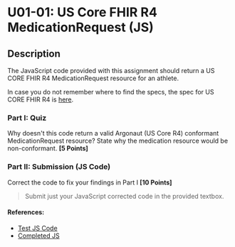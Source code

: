 # U01-01: US Core FHIR R4 MedicationRequest (JS)

## Description

The JavaScript code provided with this assignment should return a US CORE FHIR R4 MedicationRequest resource for an athlete.

In case you do not remember where to find the specs, the spec for US CORE FHIR R4 is [here](https://www.hl7.org/fhir/us/core/StructureDefinition-us-core-medicationrequest.html).


### Part I: Quiz

Why doesn't this code return a valid Argonaut (US Core R4) conformant MedicationRequest resource? State why the medication resource would be non-conformant. **[5 Points]**

### Part II: Submission (JS Code)

Correct the code to fix your findings in Part I **[10 Points]**
>Submit just your JavaScript corrected code in the provided textbox.


#### References:

 * [Test JS Code](https://jsbin.com/tiqasuyeza/edit?html,js,console,output)
 * [Completed JS](https://gist.github.com/diegokaminker/6dbd9a9325561cddd9a17c263177a631)